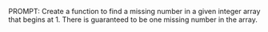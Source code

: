 PROMPT: Create a function to find a missing number in a given integer array that begins at 1.
There is guaranteed to be one missing number in the array.
